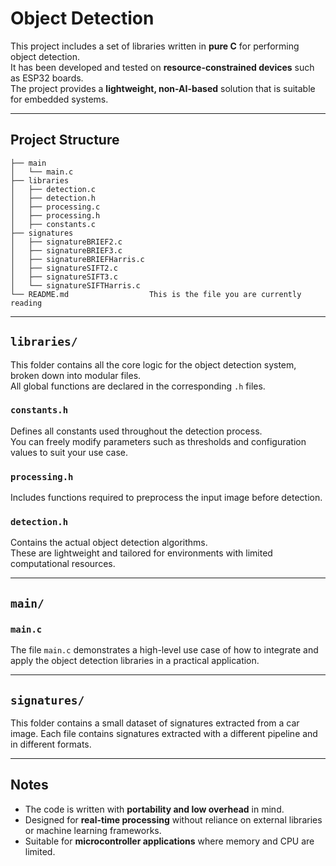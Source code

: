 # Object Detection

This project includes a set of libraries written in **pure C** for performing object detection.  
It has been developed and tested on **resource-constrained devices** such as ESP32 boards.  
The project provides a **lightweight, non-AI-based** solution that is suitable for embedded systems.

---

## Project Structure

``` 
├── main
│   └── main.c
├── libraries
│   ├── detection.c
│   ├── detection.h
│   ├── processing.c
│   ├── processing.h
│   ├── constants.c
├── signatures
│   ├── signatureBRIEF2.c
│   ├── signatureBRIEF3.c
│   ├── signatureBRIEFHarris.c
│   ├── signatureSIFT2.c
│   ├── signatureSIFT3.c
│   └── signatureSIFTHarris.c
└── README.md                  This is the file you are currently reading
```


---

## `libraries/`

This folder contains all the core logic for the object detection system, broken down into modular files.  
All global functions are declared in the corresponding `.h` files.

### `constants.h`
Defines all constants used throughout the detection process.  
You can freely modify parameters such as thresholds and configuration values to suit your use case.

### `processing.h`
Includes functions required to preprocess the input image before detection.  

### `detection.h`
Contains the actual object detection algorithms.  
These are lightweight and tailored for environments with limited computational resources.

--- 

## `main/`

### `main.c`
The file `main.c` demonstrates a high-level use case of how to integrate and apply the object detection libraries in a practical application.

---

## `signatures/`

This folder contains a small dataset of signatures extracted from a car image. 
Each file contains signatures extracted with a different pipeline and in different formats.

---

## Notes

- The code is written with **portability and low overhead** in mind.
- Designed for **real-time processing** without reliance on external libraries or machine learning frameworks.
- Suitable for **microcontroller applications** where memory and CPU are limited.


